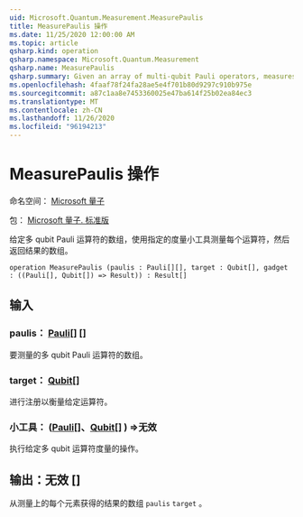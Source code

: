 ```yaml
---
uid: Microsoft.Quantum.Measurement.MeasurePaulis
title: MeasurePaulis 操作
ms.date: 11/25/2020 12:00:00 AM
ms.topic: article
qsharp.kind: operation
qsharp.namespace: Microsoft.Quantum.Measurement
qsharp.name: MeasurePaulis
qsharp.summary: Given an array of multi-qubit Pauli operators, measures each using a specified measurement gadget, then returns the array of results.
ms.openlocfilehash: 4faaf78f24fa28ae5e4f701b80d9297c910b975e
ms.sourcegitcommit: a87c1aa8e7453360025e47ba614f25b02ea84ec3
ms.translationtype: MT
ms.contentlocale: zh-CN
ms.lasthandoff: 11/26/2020
ms.locfileid: "96194213"
---
```

# <a name="measurepaulis-operation"></a>MeasurePaulis 操作

命名空间： [Microsoft 量子](xref:Microsoft.Quantum.Measurement)

包： [Microsoft 量子. 标准版](https://nuget.org/packages/Microsoft.Quantum.Standard)


给定多 qubit Pauli 运算符的数组，使用指定的度量小工具测量每个运算符，然后返回结果的数组。

```qsharp
operation MeasurePaulis (paulis : Pauli[][], target : Qubit[], gadget : ((Pauli[], Qubit[]) => Result)) : Result[]
```


## <a name="input"></a>输入

### <a name="paulis--pauli"></a>paulis： [Pauli](xref:microsoft.quantum.lang-ref.pauli)[] []

要测量的多 qubit Pauli 运算符的数组。


### <a name="target--qubit"></a>target： [Qubit](xref:microsoft.quantum.lang-ref.qubit)[]

进行注册以衡量给定运算符。


### <a name="gadget--pauliqubit--__invalidresult__"></a>小工具： ([Pauli](xref:microsoft.quantum.lang-ref.pauli)[]、[Qubit](xref:microsoft.quantum.lang-ref.qubit)[] ) =>__无效 <Result>__ 

执行给定多 qubit 运算符度量的操作。



## <a name="output--__invalidresult__"></a>输出：__无效 <Result>__[]

从测量上的每个元素获得的结果的数组 `paulis` `target` 。